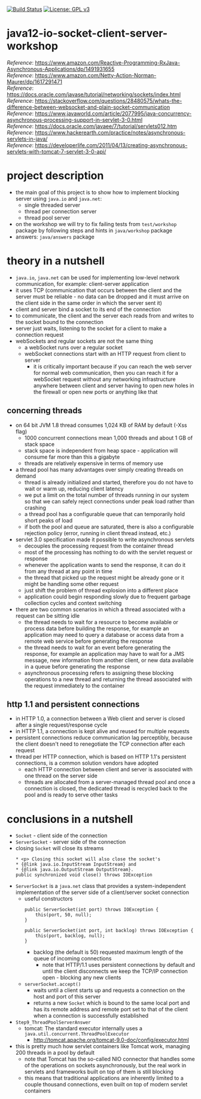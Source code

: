 [![Build Status](https://travis-ci.com/mtumilowicz/java12-io-socket-client-server-workshop.svg?branch=master)](https://travis-ci.com/mtumilowicz/java12-io-socket-client-server-workshop)
[![License: GPL v3](https://img.shields.io/badge/License-GPLv3-blue.svg)](https://www.gnu.org/licenses/gpl-3.0)

# java12-io-socket-client-server-workshop

_Reference_: https://www.amazon.com/Reactive-Programming-RxJava-Asynchronous-Applications/dp/1491931655  
_Reference_: https://www.amazon.com/Netty-Action-Norman-Maurer/dp/1617291471  
_Reference_: https://docs.oracle.com/javase/tutorial/networking/sockets/index.html  
_Reference_: https://stackoverflow.com/questions/28480575/whats-the-difference-between-websocket-and-plain-socket-communication  
_Reference_: https://www.javaworld.com/article/2077995/java-concurrency-asynchronous-processing-support-in-servlet-3-0.html  
_Reference_: https://docs.oracle.com/javaee/7/tutorial/servlets012.htm  
_Reference_: https://www.hackerearth.com/practice/notes/asynchronous-servlets-in-java/  
_Reference_: https://developerlife.com/2011/04/13/creating-asynchronous-servlets-with-tomcat-7-servlet-3-0-api/

# project description
* the main goal of this project is to show how to implement blocking server using `java.io` and `java.net`:
    * single threaded server
    * thread per connection server
    * thread pool server
* on the workshop we will try to fix failing tests from `test/workshop` package by following steps and hints in
`java/workshop` package
* answers: `java/answers` package

# theory in a nutshell
* `java.io`, `java.net` can be used for implementing low-level network communication, for example: client-server 
application
* it uses TCP (communication that occurs between the client and the server must be reliable - no data can be 
dropped and it must arrive on the client side in the same order in which the server sent it)
* client and server bind a socket to its end of the connection
* to communicate, the client and the server each reads from and writes to the socket bound to the connection
* server just waits, listening to the socket for a client to make a connection request
* webSockets and regular sockets are not the same thing
    * a webSocket runs over a regular socket
    * webSocket connections start with an HTTP request from client to server
        * it is critically important because if you can reach the web server for normal web communication, 
        then you can reach it for a webSocket request without any networking infrastructure anywhere between 
        client and server having to open new holes in the firewall or open new ports or anything like that
    
## concerning threads
* on 64 bit JVM 1.8 thread consumes 1,024 KB of RAM by default (-Xss flag)
    * 1000 concurrent connections mean 1,000 threads and about 1 GB of stack space
    * stack space is independent from heap space - application will consume far more than this a gigabyte
    * threads are relatively expensive in terms of memory use
* a thread pool has many advantages over simply creating threads on demand
    * thread is already initialized and started, therefore you do not have to wait or
    warm up, reducing client latency
    * we put a limit on the total number of threads running in our system so
    that we can safely reject connections under peak load rather than crashing
    * a thread pool has a configurable queue that can temporarily hold short peaks of
    load
    * if both the pool and queue are saturated, there is also a configurable rejection
    policy (error, running in client thread instead, etc.)
* servlet 3.0 specification made it possible to write asynchronous servlets
    * decouples the processing request from the container thread
    * most of the processing has nothing to do with the servlet request or response
    * whenever the application wants to send the response, it can do it from any
    thread at any point in time
    * the thread that picked up the request might be already gone or it might be 
    handling some other request
    * just shift the problem of thread explosion into a different place
    * application could begin responding slowly due to frequent garbage collection cycles and
    context switching
* there are two common scenarios in which a thread associated with a request can be sitting idle
    * the thread needs to wait for a resource to become available or process data before building the 
    response, for example an application may need to query a database or access data from a remote web 
    service before generating the response
    * the thread needs to wait for an event before generating the response, for example an application 
    may have to wait for a JMS message, new information from another client, or new data available in a 
    queue before generating the response
    * asynchronous processing refers to assigning these blocking operations to a new thread and returning 
    the thread associated with the request immediately to the container
    
## http 1.1 and persistent connections
* in HTTP 1.0, a connection between a Web client and server is closed after a single request/response cycle
* in HTTP 1.1, a connection is kept alive and reused for multiple requests
* persistent connections reduce communication lag perceptibly, because the client doesn't need to
 renegotiate the TCP connection after each request
* thread per HTTP connection, which is based on HTTP 1.1's persistent connections, is a common solution vendors 
have adopted
    * each HTTP connection between client and server is associated with one thread on the server side
    * threads are allocated from a server-managed thread pool and once a connection is closed, the dedicated thread is 
    recycled back to the pool and is ready to serve other tasks

# conclusions in a nutshell
* `Socket` - client side of the connection
* `ServerSocket` - server side of the connection
* closing `Socket` will close its streams
    ```
    * <p> Closing this socket will also close the socket's
    * {@link java.io.InputStream InputStream} and
    * {@link java.io.OutputStream OutputStream}.
    public synchronized void close() throws IOException
    ```
* `ServerSocket` is a `java.net` class that provides a system-independent implementation of the server side of a 
client/server socket connection
    * useful constructors
        ```
        public ServerSocket(int port) throws IOException {
            this(port, 50, null);
        }
        ```
        ```
        public ServerSocket(int port, int backlog) throws IOException {
            this(port, backlog, null);
        }
        ```
        * backlog (the default is 50) requested maximum length of the queue of incoming connections
            * note that HTTP/1.1 uses persistent connections by default and until the client
          disconnects we keep the TCP/IP connection open - blocking any new clients
    * `serverSocket.accept()`
      * waits until a client starts up and requests a connection on the host and port of this server
      * returns a new `Socket` which is bound to the same local port and has its remote address 
      and remote port set to that of the client when a connection is successfully established 
* `Step9_ThreadPoolServerAnswer`
    * tomcat: The standard executor internally uses a `java.util.concurrent.ThreadPoolExecutor`
        * http://tomcat.apache.org/tomcat-9.0-doc/config/executor.html
* this is pretty much how servlet containers like Tomcat work, managing 200 threads in a pool
  by default
  * note that Tomcat has the so-called NIO connector that handles some of the operations
    on sockets asynchronously, but the real work in servlets and frameworks built
    on top of them is still blocking
  * this means that traditional applications are inherently
    limited to a couple thousand connections, even built on top of modern servlet
    containers
